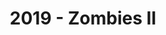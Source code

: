 ---
layout: post
title: 2019 - Zombies II
image: assets/images/2019-main.jpg
previous: true
order: 3
photo-path: 'images/2019/'
---